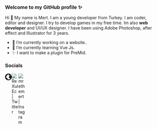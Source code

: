 ### Welcome to my GitHub profile ✨

Hi 👋 My name is Mert. I am a young developer from Turkey.
I am coder, editor and designer. I try to develop games in
my free time. Im also <b>web developer</b> and UI/UX designer.
I have been using Adobe Photoshop, after effect and Illustrator
for 3 years.

- 🔭 I’m currently working on a website..
- 🌱 I’m currently learning Vue Js.
- ✨ I want to make a plugin for PreMid.

### Socials

[<img align="left" alt="rexulec.com" width="22px" src="https://raw.githubusercontent.com/iconic/open-iconic/master/svg/globe.svg" />][website]
[<img align="left" alt="ReXulEc | Twitter" width="22px" src="https://cdn.jsdelivr.net/npm/simple-icons@v3/icons/twitter.svg" />][twitter]
[<img align="left" alt="mrethemert | Instagram" width="22px" src="https://cdn.jsdelivr.net/npm/simple-icons@v3/icons/instagram.svg" />][instagram]

<br />
<br />

[website]: https://rexulec.com
[twitter]: https://twitter.com/rexulec
[instagram]: https://instagram.com/merthemret
